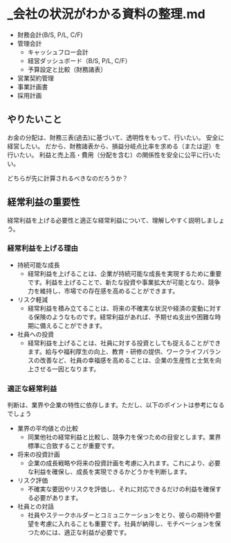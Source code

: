 # _会社の状況がわかる資料の整理.md
- 財務会計(B/S, P/L, C/F)
- 管理会計
  - キャッシュフロー会計
  - 経営ダッシュボード（B/S, P/L, C/F）
  - 予算設定と比較（財務諸表）
- 営業契約管理
- 事業計画書
- 採用計画

## やりたいこと
お金の分配は、財務三表(過去)に基づいて、透明性をもって、行いたい。
安全に経営したい。
だから、財務諸表から、損益分岐点比率を求める（または逆）を行いたい。
利益と売上高・費用（分配を含む）の関係性を安全に公平に行いたい。

どちらが先に計算されるべきなのだろうか？

## 経常利益の重要性
経常利益を上げる必要性と適正な経常利益について、理解しやすく説明しましょう。
### 経常利益を上げる理由
- 持続可能な成長
  - 経常利益を上げることは、企業が持続可能な成長を実現するために重要です。利益を上げることで、新たな投資や事業拡大が可能となり、競争力を維持し、市場での存在感を高めることができます。
- リスク軽減
  - 経常利益を積み立てることは、将来の不確実な状況や経済の変動に対する保険のようなものです。経常利益があれば、予期せぬ支出や困難な時期に備えることができます。
- 社員への投資
  - 経常利益を上げることは、社員に対する投資としても捉えることができます。給与や福利厚生の向上、教育・研修の提供、ワークライフバランスの改善など、社員の幸福感を高めることは、企業の生産性と士気を向上させる一因となります。
### 適正な経常利益
判断は、業界や企業の特性に依存します。ただし、以下のポイントは参考になるでしょう
- 業界の平均値との比較
  - 同業他社の経常利益と比較し、競争力を保つための目安とします。業界標準に合致することが重要です。
- 将来の投資計画
  - 企業の成長戦略や将来の投資計画を考慮に入れます。これにより、必要な利益を確保し、成長を実現できるかどうかを判断します。
- リスク評価
  - 不確実な要因やリスクを評価し、それに対応できるだけの利益を確保する必要があります。
- 社員との対話
  - 社員やステークホルダーとコミュニケーションをとり、彼らの期待や要望を考慮に入れることも重要です。社員が納得し、モチベーションを保つためには、適正な利益が必要です。

